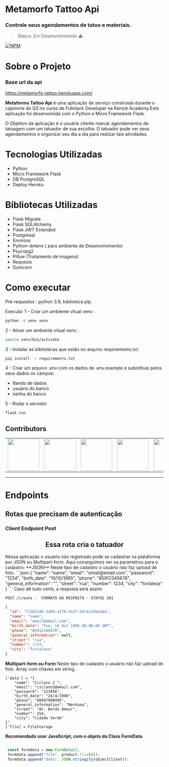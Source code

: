# Metamorfo Tattoo Api
### Controle seus agendamentos de tatoo e materiais.
> Status: Em Desenvolvimento ⚠️

[![NPM](https://img.shields.io/npm/l/react)](https://github.com/Poketnans/metamorfo-tattoo/blob/development/LICENSE)
# Sobre o Projeto
### Base url da api
https://metamorfo-tattoo.herokuapp.com/

**Metaformo Tattoo Api** é uma aplicação de serviço construida durante o capstone do Q3 no curso de Fullstack Developer na Kenzie Academy.Esta aplicação foi desenvolvida com o Python e Micro Framework Flask.

O Objetivo da aplicação é o usuário cliente marcar agendamentos de tatuagem com um tatuador de sua escolha. O tatuador pode ver seus agendamentos e organizar seu dia a dia para realizar tais atividades.

# Tecnologias Utilizadas
- Python
- Micro Framework Flask
- DB PostgreSQL
- Deploy Heroku


# Bibliotecas Utilizadas
- Flask Migrate
- Flask SQLAlchemy
- Flask JWT Extended
- Postgresql
- Environs
- Python-dotenv ( para ambiente de Desenvolvimento)
- Psycopg2
- Pillow (Tratamento de imagens)
- Requests
- Gunicorn

# Como executar
Pré-requisitos : python 3.9, biblioteca pip.

Executa: 
1 - Criar um ambiente vitual venv :
```bash
python -m venv venv 
 ``` 
 
2 - Ativar um ambiente vitual venv :
```bash
source venv/bin/activate
 ``` 
 
3 - Instalar as bibliotecas que estão no arquivo requirements.txt:
```bash
pip install -r requirements.txt
 ``` 

4 - Criar um arquivo .env com os dados de .env.example e subistituie pelos seus dados os campos:
- Bando de dados
- usuário do banco
- senha do banco

5 - Rodar o servidor
```bash
flask run
```


## Contributors

<!-- ALL-CONTRIBUTORS-LIST:START - Do not remove or modify this section -->
<!-- prettier-ignore-start -->
<!-- markdownlint-disable -->
<table textAlign="center">
  <tr>
  <td align="center"><a href="https://github.com/BeatrixFox"><img src="https://avatars.githubusercontent.com/u/72284689?v=4" width="100px;" alt=""/><br />
    </td>
    <td align="center"><a href="https://github.com/Brunoro811"><img src="https://avatars.githubusercontent.com/u/82813383?v=4" width="100px;" alt=""/><br />
    </td>
    <td align="center"><a href="https://github.com/cricardolima"><img src="https://avatars.githubusercontent.com/u/81661730?v=4" width="100px;" alt=""/><br />
    </td>
     <td align="center"><a href="https://github.com/pedromenimen"><img src="https://avatars.githubusercontent.com/u/77471145?v=4" width="100px;" alt=""/><br />
    </td>
    <td align="center"><a href="https://github.com/Poketnans"><img src="https://avatars.githubusercontent.com/u/82735052?v=4" width="100px;" alt=""/><br />
    </td>
    <td align="center"><a href="https://github.com/BaiduAV"><img src="https://avatars.githubusercontent.com/u/82685528?v=4" width="100px;" alt=""/><br />
    </td>
    
  </tr>
</table>
<hr/>

# Endpoints

## Rotas que precisam de autenticação

###  Client Endpoint Post

<h2 align ='center'> Essa rota cria o tatuador</h2>
Nessa aplicação o usuário não registrado pode se cadastrar na plataforma por JSON ou Multipart-form.
Aqui conseguimos ver os parametros para o cadastro:
**JSON**
Neste tipo de cadastro o usuário não faz upload de foto.
```json
{
	"name": "name",
	"email": "email@email.com",
	"password": "1234",
	"birth_date": "10/10/1995",
	"phone": "85912345678",
	"general_information": "",
	"street": "rua",
	"number": 1234,
	"city": "fortaleza"
}
```
Caso dê tudo certo, a resposta será assim:

`POST /create -  FORMATO DA RESPOSTA - STATUS 201`
```json
{
  "id": "72162140-3a69-41f9-9127-d4c4c43bea8a",
  "name": "name",
  "email": "email@email.com",
  "birth_date": "Tue, 10 Oct 1995 00:00:00 GMT",
  "phone": "85912345678",
  "general_information": null,
  "street": "rua",
  "number": 1234,
  "city": "fortaleza"
}
```

**Multipart-form ou Form**
Neste tipo de cadastro o usuário não faz upload de foto.
Array com chaves em string.
```
['data'] = "{
	"name": "Ciclano 2 ",
	"email": "ciclano3@email.com",
	"password": "123456",
	"birth_date": "24/4/1990",
	"phone": "88997998995",
	"general_information": "Nenhuma",
	"street": "Av. Bordo Amour",
	"number": 254,
	"city": "Cidade Verde"
}" 
['file] = FileStorage
```
**Recomendado usar JavaScript, com o objeto da Class FormData**
```js

 const formdata = new FormData();
 formdata.append("file", product.file[0]);
 formdata.append("data", JSON.stringify(objectClient));
 
```

   

